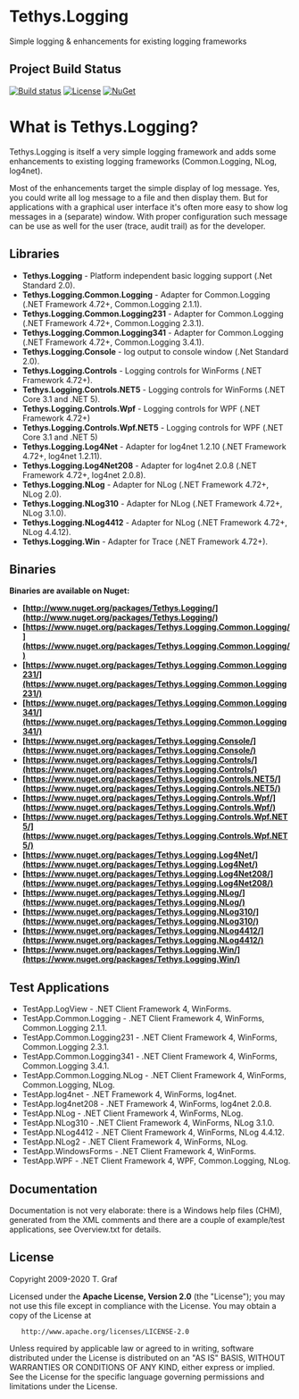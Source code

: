 Tethys.Logging
==============

Simple logging &amp; enhancements for existing logging frameworks

## Project Build Status ##
[![Build status](https://ci.appveyor.com/api/projects/status/wwv7i34nlv8h4g4i?svg=true)](https://ci.appveyor.com/project/tngraf/tethys-logging)
[![License](https://img.shields.io/badge/license-Apache--2.0-blue.svg)](http://www.apache.org/licenses/LICENSE-2.0)
[![NuGet](https://img.shields.io/badge/nuget%20package-v1.6.0-blue.svg)](https://www.nuget.org/packages/Tethys.Logging/)

# What is Tethys.Logging? #

Tethys.Logging is itself a very simple logging framework and adds some enhancements to existing logging frameworks (Common.Logging, NLog, log4net).

Most of the enhancements target the simple display of log message. Yes, you could write all log message to a file and then display them. But for applications with a graphical user interface it's often more easy to show log messages in a (separate) window. With proper configuration such message can be use as well for the user (trace, audit trail) as for the developer. 

## Libraries ##
* **Tethys.Logging** - Platform independent basic logging support (.Net Standard 2.0).
* **Tethys.Logging.Common.Logging** - Adapter for Common.Logging (.NET Framework 4.72+, Common.Logging 2.1.1).
* **Tethys.Logging.Common.Logging231** - Adapter for Common.Logging (.NET Framework 4.72+, Common.Logging 2.3.1).
* **Tethys.Logging.Common.Logging341** - Adapter for Common.Logging (.NET Framework 4.72+, Common.Logging 3.4.1).
* **Tethys.Logging.Console** - log output to console window (.Net Standard 2.0).
* **Tethys.Logging.Controls** - Logging controls for WinForms (.NET Framework 4.72+).
* **Tethys.Logging.Controls.NET5** - Logging controls for WinForms (.NET Core 3.1 and .NET 5).
* **Tethys.Logging.Controls.Wpf** - Logging controls for WPF (.NET Framework 4.72+)
* **Tethys.Logging.Controls.Wpf.NET5** - Logging controls for WPF (.NET Core 3.1 and .NET 5)
* **Tethys.Logging.Log4Net** - Adapter for log4net 1.2.10 (.NET Framework 4.72+, log4net 1.2.11).
* **Tethys.Logging.Log4Net208** - Adapter for log4net 2.0.8 (.NET Framework 4.72+, log4net 2.0.8).
* **Tethys.Logging.NLog** - Adapter for NLog (.NET Framework 4.72+, NLog 2.0).
* **Tethys.Logging.NLog310** - Adapter for NLog (.NET Framework 4.72+, NLog 3.1.0).
* **Tethys.Logging.NLog4412** - Adapter for NLog (.NET Framework 4.72+, NLog 4.4.12).
* **Tethys.Logging.Win** - Adapter for Trace (.NET Framework 4.72+).


## Binaries ##

**Binaries are available on Nuget:**

* **[http://www.nuget.org/packages/Tethys.Logging/](http://www.nuget.org/packages/Tethys.Logging/)**
* **[https://www.nuget.org/packages/Tethys.Logging.Common.Logging/](https://www.nuget.org/packages/Tethys.Logging.Common.Logging/)**
* **[https://www.nuget.org/packages/Tethys.Logging.Common.Logging231/](https://www.nuget.org/packages/Tethys.Logging.Common.Logging231/)**
* **[https://www.nuget.org/packages/Tethys.Logging.Common.Logging341/](https://www.nuget.org/packages/Tethys.Logging.Common.Logging341/)**
* **[https://www.nuget.org/packages/Tethys.Logging.Console/](https://www.nuget.org/packages/Tethys.Logging.Console/)**
* **[https://www.nuget.org/packages/Tethys.Logging.Controls/](https://www.nuget.org/packages/Tethys.Logging.Controls/)**
* **[https://www.nuget.org/packages/Tethys.Logging.Controls.NET5/](https://www.nuget.org/packages/Tethys.Logging.Controls.NET5/)**
* **[https://www.nuget.org/packages/Tethys.Logging.Controls.Wpf/](https://www.nuget.org/packages/Tethys.Logging.Controls.Wpf/)**
* **[https://www.nuget.org/packages/Tethys.Logging.Controls.Wpf.NET5/](https://www.nuget.org/packages/Tethys.Logging.Controls.Wpf.NET5/)**
* **[https://www.nuget.org/packages/Tethys.Logging.Log4Net/](https://www.nuget.org/packages/Tethys.Logging.Log4Net/)**
* **[https://www.nuget.org/packages/Tethys.Logging.Log4Net208/](https://www.nuget.org/packages/Tethys.Logging.Log4Net208/)**
* **[https://www.nuget.org/packages/Tethys.Logging.NLog/](https://www.nuget.org/packages/Tethys.Logging.NLog/)**
* **[https://www.nuget.org/packages/Tethys.Logging.NLog310/](https://www.nuget.org/packages/Tethys.Logging.NLog310/)**
* **[https://www.nuget.org/packages/Tethys.Logging.NLog4412/](https://www.nuget.org/packages/Tethys.Logging.NLog4412/)**
* **[https://www.nuget.org/packages/Tethys.Logging.Win/](https://www.nuget.org/packages/Tethys.Logging.Win/)**

## Test Applications ##
* TestApp.LogView - .NET Client Framework 4, WinForms. 
* TestApp.Common.Logging - .NET Client Framework 4, WinForms, Common.Logging 2.1.1. 
* TestApp.Common.Logging231 - .NET Client Framework 4, WinForms, Common.Logging 2.3.1. 
* TestApp.Common.Logging341 - .NET Client Framework 4, WinForms, Common.Logging 3.4.1. 
* TestApp.Common.Logging.NLog - .NET Client Framework 4, WinForms, Common.Logging, NLog.
* TestApp.log4net - .NET Framework 4, WinForms, log4net.
* TestApp.log4net208 - .NET Framework 4, WinForms, log4net 2.0.8.
* TestApp.NLog - .NET Client Framework 4, WinForms, NLog.
* TestApp.NLog310 - .NET Client Framework 4, WinForms, NLog 3.1.0.
* TestApp.NLog4412 - .NET Client Framework 4, WinForms, NLog 4.4.12.
* TestApp.NLog2 - .NET Client Framework 4, WinForms, NLog.
* TestApp.WindowsForms - .NET Client Framework 4, WinForms.
* TestApp.WPF - .NET Client Framework 4, WPF, Common.Logging, NLog.

Documentation
-------------
Documentation is not very elaborate: there is a Windows help files (CHM), 
generated from the XML comments and there are a couple of example/test 
applications, see Overview.txt for details.

License
-------
Copyright 2009-2020 T. Graf

Licensed under the **Apache License, Version 2.0** (the "License");
you may not use this file except in compliance with the License.
You may obtain a copy of the License at

       http://www.apache.org/licenses/LICENSE-2.0

Unless required by applicable law or agreed to in writing, software distributed under the License is distributed on an "AS IS" BASIS, WITHOUT WARRANTIES OR CONDITIONS OF ANY KIND, either express or implied.
See the License for the specific language governing permissions and limitations under the License.
